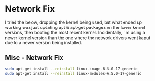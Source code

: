 # Network Fix

I tried the below, dropping the kernel being used, but what ended up working was just updating apt & apt-get packages on the lower kernel versions, then booting the most recent kernel. Incidentally, I'm using a newer kernel version than the one where the network drivers went kaput due to a newer version being installed.



## Misc - Network Fix

```sh
sudo apt-get install --reinstall linux-image-6.5.0-17-generic
sudo apt-get install --reinstall linux-modules-6.5.0-17-generic
```

